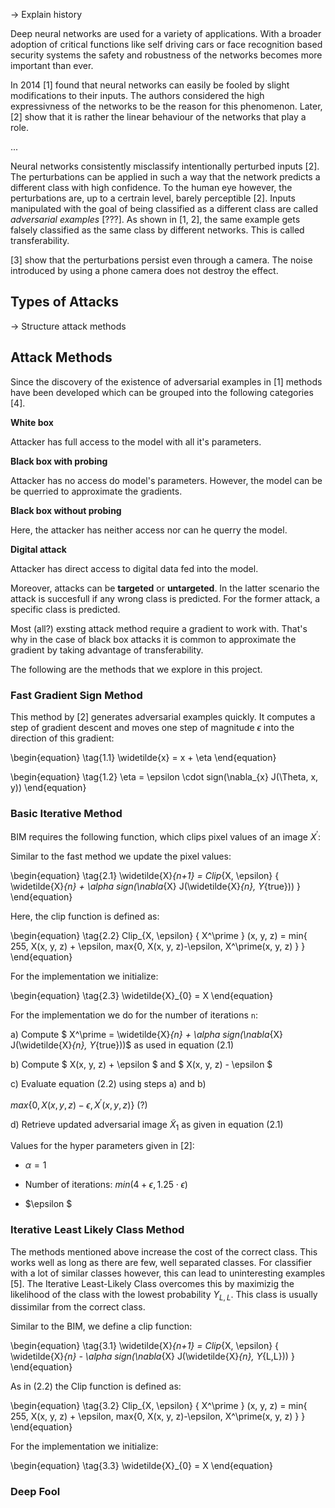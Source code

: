 
-> Explain history



Deep neural networks are used for a variety of applications. With a broader adoption of critical functions like self driving cars or face recognition based security systems the safety and robustness of the networks becomes more important than ever.

In 2014 [1] found that neural networks can easily be fooled by slight modifications to their inputs. The authors considered the high expressivness of the networks to be the reason for this phenomenon. Later, [2] show that it is rather the linear behaviour of the networks that play a role.

...

Neural networks consistently misclassify intentionally perturbed inputs [2]. The perturbations can be applied in such a way that the network predicts a different class with high confidence. To the human eye however, the perturbations are, up to a certrain level, barely perceptible [2]. Inputs manipulated with the goal of being classified as a different class are called *adversarial examples* [???]. As shown in [1, 2], the same example gets falsely classified as the same class by different networks. This is called transferability.

[3] show that the perturbations persist even through a camera. The noise introduced by using a phone camera does not destroy the effect.


## Types of Attacks
-> Structure attack methods


## Attack Methods

Since the discovery of the existence of adversarial examples in [1] methods have been developed which can be grouped into the following categories [4].

**White box**

Attacker has full access to the model with all it's parameters.

**Black box with probing**

Attacker has no access do model's parameters. However, the model can be be querried to approximate the gradients.

**Black box without probing**

Here, the attacker has neither access nor can he querry the model.

**Digital attack**

Attacker has direct access to digital data fed into the model.

Moreover, attacks can be **targeted** or **untargeted**. In the latter scenario the attack is succesfull if any wrong class is predicted. For the former attack, a specific class is predicted.

Most (all?) exsting attack method require a gradient to work with. That's why in the case of black box attacks it is common to approximate the gradient by taking advantage of transferability.

The following are the methods that we explore in this project.


### Fast Gradient Sign Method

This method by [2] generates adversarial examples quickly. It computes a step of gradient descent and moves one step of magnitude $\epsilon$ into the direction of this gradient:

\begin{equation}
\tag{1.1}
\widetilde{x} = x + \eta
\end{equation}

\begin{equation}
\tag{1.2}
\eta = \epsilon \cdot sign(\nabla_{x} J(\Theta, x, y))
\end{equation}


### Basic Iterative Method

BIM requires the following function, which clips pixel values of an image $X^\prime$:

Similar to the fast method we update the pixel values:

\begin{equation}
\tag{2.1}
\widetilde{X}_{n+1} = Clip_{X, \epsilon} \{ \widetilde{X}_{n} + \alpha sign(\nabla_{X} J(\widetilde{X}_{n}, Y_{true})) \}
\end{equation}

Here, the clip function is defined as:

\begin{equation}
\tag{2.2}
Clip_{X, \epsilon} \{ X^\prime \} (x, y, z) = min\{ 255, X(x, y, z) + \epsilon, max\{0, X(x, y, z)-\epsilon, X^\prime(x, y, z) \} \}
\end{equation}

For the implementation we initialize:

\begin{equation}
\tag{2.3}
\widetilde{X}_{0} = X
\end{equation}

For the implementation we do for the number of iterations `n`:

a) Compute $ X^\prime = \widetilde{X}_{n} + \alpha sign(\nabla_{X} J(\widetilde{X}_{n}, Y_{true}))$ as used in equation (2.1)

b) Compute $ X(x, y, z) + \epsilon $ and $ X(x, y, z) - \epsilon $

c) Evaluate equation (2.2) using steps a) and b)

$max\{0, X(x, y, z)-\epsilon, X^\prime(x, y, z) \}$ (?)

d) Retrieve updated adversarial image $\widetilde{X}_{1}$ as given in equation (2.1)

Values for the hyper parameters given in [2]:

- $\alpha = 1$

- Number of iterations: $min(4+\epsilon, 1.25 \cdot \epsilon)$

- $\epsilon $



### Iterative Least Likely Class Method


The methods mentioned above increase the cost of the correct class. This works well as long as there are few, well separated classes. For classifier with a lot of similar classes however, this can lead to uninteresting examples [5]. The Iterative Least-Likely Class overcomes this by maximizig the likelihood of the class with the lowest probability $Y_{L,L}$. This class is usually dissimilar from the correct class.

Similar to the BIM, we define a clip function:

\begin{equation}
\tag{3.1}
\widetilde{X}_{n+1} = Clip_{X, \epsilon} \{ \widetilde{X}_{n} - \alpha sign(\nabla_{X} J(\widetilde{X}_{n}, Y_{L,L})) \}
\end{equation}


As in (2.2) the Clip function is defined as:

\begin{equation}
\tag{3.2}
Clip_{X, \epsilon} \{ X^\prime \} (x, y, z) = min\{ 255, X(x, y, z) + \epsilon, max\{0, X(x, y, z)-\epsilon, X^\prime(x, y, z) \} \}
\end{equation}

For the implementation we initialize:

\begin{equation}
\tag{3.3}
\widetilde{X}_{0} = X
\end{equation}


### Deep Fool


